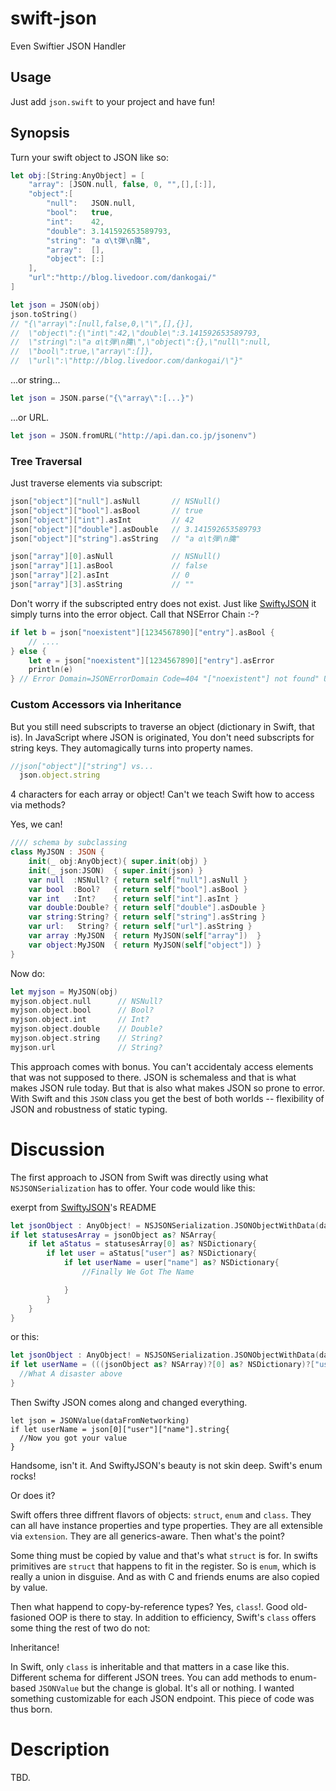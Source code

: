 swift-json
==========

Even Swiftier JSON Handler

Usage
-----

Just add `json.swift` to your project and have fun!

Synopsis
--------

Turn your swift object to JSON like so:

````swift
let obj:[String:AnyObject] = [
    "array": [JSON.null, false, 0, "",[],[:]],
    "object":[
        "null":   JSON.null,
        "bool":   true,
        "int":    42,
        "double": 3.141592653589793,
        "string": "a α\t弾\n𪚲",
        "array":  [],
        "object": [:]
    ],
    "url":"http://blog.livedoor.com/dankogai/"
]

let json = JSON(obj)
json.toString()
// "{\"array\":[null,false,0,\"\",[],{}],
//  \"object\":{\"int\":42,\"double\":3.141592653589793,
//  \"string\":\"a α\t弾\n𪚲\",\"object\":{},\"null\":null,
//  \"bool\":true,\"array\":[]},
//  \"url\":\"http://blog.livedoor.com/dankogai/\"}"
````

...or string...

````swift
let json = JSON.parse("{\"array\":[...}")
````

...or URL.

````swift
let json = JSON.fromURL("http://api.dan.co.jp/jsonenv")
````

### Tree Traversal

Just traverse elements via subscript:

````swift
json["object"]["null"].asNull       // NSNull()
json["object"]["bool"].asBool       // true
json["object"]["int"].asInt         // 42
json["object"]["double"].asDouble   // 3.141592653589793
json["object"]["string"].asString   // "a α\t弾\n𪚲"

json["array"][0].asNull             // NSNull()
json["array"][1].asBool             // false
json["array"][2].asInt              // 0
json["array"][3].asString           // ""
````

Don't worry if the subscripted entry does not exist.  Just like [SwiftyJSON] it simply turns into the error object.  Call that NSError Chain :-?

[SwiftyJSON]: https://github.com/lingoer/SwiftyJSON
````swift
if let b = json["noexistent"][1234567890]["entry"].asBool {
    // ....
} else {
    let e = json["noexistent"][1234567890]["entry"].asError
    println(e)
} // Error Domain=JSONErrorDomain Code=404 "["noexistent"] not found" UserInfo=0x10064bfc0 {NSLocalizedDescription=["noexistent"] not found}
````

### Custom Accessors via Inheritance

But you still need subscripts to traverse an object (dictionary in Swift, that is).  In JavaScript where JSON is originated, You don't need subscripts for string keys.  They automagically turns into property names.

````JavaScript
//json["object"]["string"] vs...
  json.object.string
````

4 characters for each array or object!  Can't we teach Swift how to access via methods?

Yes, we can!

````swift
//// schema by subclassing
class MyJSON : JSON {
    init(_ obj:AnyObject){ super.init(obj) }
    init(_ json:JSON)  { super.init(json) }
    var null  :NSNull? { return self["null"].asNull }
    var bool  :Bool?   { return self["bool"].asBool }
    var int   :Int?    { return self["int"].asInt }
    var double:Double? { return self["double"].asDouble }
    var string:String? { return self["string"].asString }
    var url:   String? { return self["url"].asString }
    var array :MyJSON  { return MyJSON(self["array"])  }
    var object:MyJSON  { return MyJSON(self["object"]) }
}
````

Now do:

````swift
let myjson = MyJSON(obj)
myjson.object.null      // NSNull?
myjson.object.bool      // Bool?
myjson.object.int       // Int?
myjson.object.double    // Double?
myjson.object.string    // String?
myjson.url              // String?
````

This approach comes with bonus.  You can't accidentaly access elements that was not supposed to there.  JSON is schemaless and that is what makes JSON rule today.  But that is also what makes JSON so prone to error.   With Swift and this `JSON` class you get the best of both worlds -- flexibility of JSON and robustness of static typing.

Discussion
==========

The first approach to JSON from Swift was directly using what `NSJSONSerialization` has to offer.  Your code would like this:

exerpt from [SwiftyJSON]'s README

````swift
let jsonObject : AnyObject! = NSJSONSerialization.JSONObjectWithData(dataFromTwitter, options: NSJSONReadingOptions.MutableContainers, error: nil)
if let statusesArray = jsonObject as? NSArray{
    if let aStatus = statusesArray[0] as? NSDictionary{
        if let user = aStatus["user"] as? NSDictionary{
            if let userName = user["name"] as? NSDictionary{
                //Finally We Got The Name

            }
        }
    }
}
````
or this:

````swift
let jsonObject : AnyObject! = NSJSONSerialization.JSONObjectWithData(dataFromTwitter, options: NSJSONReadingOptions.MutableContainers, error: nil)
if let userName = (((jsonObject as? NSArray)?[0] as? NSDictionary)?["user"] as? NSDictionary)?["name"]{
  //What A disaster above
}
````

Then Swifty JSON comes along and changed everything.

````
let json = JSONValue(dataFromNetworking)
if let userName = json[0]["user"]["name"].string{
  //Now you got your value
}
````

Handsome, isn't it.  And SwiftyJSON's beauty is not skin deep.  Swift's enum rocks!

Or does it?

Swift offers three diffrent flavors of objects: `struct`, `enum` and `class`.  They can all have instance properties and type properties.  They are all extensible via `extension`.  They are all generics-aware.  Then what's the point?

Some thing must be copied by value and that's what `struct` is for.  In swifts primitives are `struct` that happens to fit in the register.  So is `enum`, which is really a union in disguise.  And as with C and friends enums are also copied by value.

Then what happend to copy-by-reference types?  Yes, `class`!.  Good old-fasioned OOP is there to stay.  In addition to efficiency, Swift's `class` offers some thing the rest of two do not:

Inheritance!

In Swift, only `class` is inheritable and that matters in a case like this.  Different schema for different JSON trees.  You can add methods to enum-based `JSONValue` but the change is global.  It's all or nothing.  I wanted something customizable for each JSON endpoint.  This piece of code was thus born.

Description
===========

TBD.
